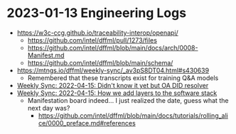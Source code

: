 # 2023-01-13 Engineering Logs

- https://w3c-ccg.github.io/traceability-interop/openapi/
  - https://github.com/intel/dffml/pull/1273/files
  - https://github.com/intel/dffml/blob/main/docs/arch/0008-Manifest.md
  - https://github.com/intel/dffml/blob/main/schema/
- https://mtngs.io/dffml/weekly-sync/_av3pS8DT04.html#s430639
  - Remembered that these transcripts exist for training Q&A models
- [Weekly Sync: 2022-04-15: Didn't know it yet but OA DID resolver](https://www.youtube.com/watch?v=_av3pS8DT04&t=6232s)
- [Weekly Sync: 2022-04-15: How we add layers to the software stack](https://youtu.be/_av3pS8DT04?t=458)
  - Manifestation board indeed... I just realized the date, guess what the next day was?
    - https://github.com/intel/dffml/blob/main/docs/tutorials/rolling_alice/0000_preface.md#references